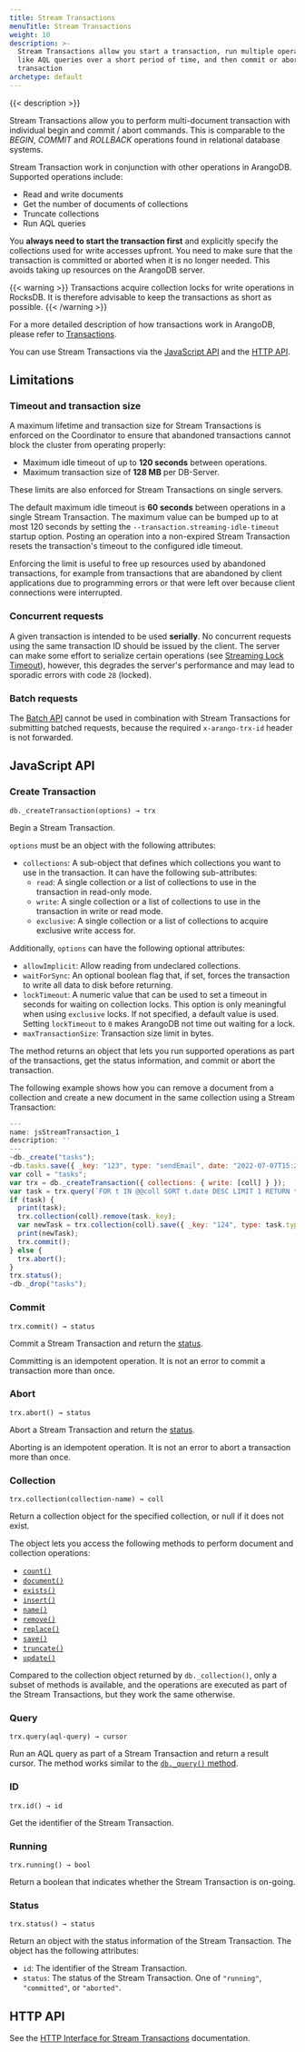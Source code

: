 ```yaml
---
title: Stream Transactions
menuTitle: Stream Transactions
weight: 10
description: >-
  Stream Transactions allow you start a transaction, run multiple operations
  like AQL queries over a short period of time, and then commit or abort the
  transaction
archetype: default
---
```

{{< description >}}

Stream Transactions allow you to perform multi-document transaction
with individual begin and commit / abort commands. This is comparable to the
*BEGIN*, *COMMIT* and *ROLLBACK* operations found in relational database systems.

Stream Transaction work in conjunction with other operations in ArangoDB.
Supported operations include:

- Read and write documents
- Get the number of documents of collections
- Truncate collections
- Run AQL queries

You **always need to start the transaction first** and explicitly specify the
collections used for write accesses upfront. You need to make sure that the
transaction is committed or aborted when it is no longer needed.
This avoids taking up resources on the ArangoDB server.

{{< warning >}}
Transactions acquire collection locks for write operations in RocksDB.
It is therefore advisable to keep the transactions as short as possible.
{{< /warning >}}

For a more detailed description of how transactions work in ArangoDB, please
refer to [Transactions](_index.md).

You can use Stream Transactions via the [JavaScript API](#javascript-api) and
the [HTTP API](../http/transactions/stream-transactions.md).

## Limitations

### Timeout and transaction size

A maximum lifetime and transaction size for Stream Transactions is enforced
on the Coordinator to ensure that abandoned transactions cannot block the
cluster from operating properly:

- Maximum idle timeout of up to **120 seconds** between operations.
- Maximum transaction size of **128 MB** per DB-Server.

These limits are also enforced for Stream Transactions on single servers.

The default maximum idle timeout is **60 seconds** between operations in a
single Stream Transaction. The maximum value can be bumped up to at most 120
seconds by setting the `--transaction.streaming-idle-timeout` startup option.
Posting an operation into a non-expired Stream Transaction resets the
transaction's timeout to the configured idle timeout.

Enforcing the limit is useful to free up resources used by abandoned
transactions, for example from transactions that are abandoned by client
applications due to programming errors or that were left over because client
connections were interrupted.

### Concurrent requests

A given transaction is intended to be used **serially**. No concurrent requests
using the same transaction ID should be issued by the client. The server can
make some effort to serialize certain operations (see
[Streaming Lock Timeout](../../components/arangodb-server/options.md#--transactionstreaming-lock-timeout)),
however, this degrades the server's performance and may lead to sporadic
errors with code `28` (locked).

### Batch requests

The [Batch API](../http/batch-requests.md) cannot be used in combination with
Stream Transactions for submitting batched requests, because the required
`x-arango-trx-id` header is not forwarded.

## JavaScript API

### Create Transaction

`db._createTransaction(options) → trx`

Begin a Stream Transaction.

`options` must be an object with the following attributes:

- `collections`: A sub-object that defines which collections you want to use
  in the transaction. It can have the following sub-attributes:
  - `read`: A single collection or a list of collections to use in the
    transaction in read-only mode.
  - `write`: A single collection or a list of collections to use in the
    transaction in write or read mode.
  - `exclusive`: A single collection or a list of collections to acquire
    exclusive write access for.

Additionally, `options` can have the following optional attributes:

- `allowImplicit`: Allow reading from undeclared collections.
- `waitForSync`: An optional boolean flag that, if set, forces the
  transaction to write all data to disk before returning.
- `lockTimeout`: A numeric value that can be used to set a timeout in seconds for
  waiting on collection locks. This option is only meaningful when using
  `exclusive` locks. If not specified, a default value is used. Setting
  `lockTimeout` to `0` makes ArangoDB not time out waiting for a lock.
- `maxTransactionSize`: Transaction size limit in bytes.

The method returns an object that lets you run supported operations as part of
the transactions, get the status information, and commit or abort the transaction.

The following example shows how you can remove a document from a collection and
create a new document in the same collection using a Stream Transaction:

```js
---
name: jsStreamTransaction_1
description: ''
---
~db._create("tasks");
~db.tasks.save({ _key: "123", type: "sendEmail", date: "2022-07-07T15:20:00.000Z" });
var coll = "tasks";
var trx = db._createTransaction({ collections: { write: [coll] } });
var task = trx.query(`FOR t IN @@coll SORT t.date DESC LIMIT 1 RETURN t`, {"@coll": coll}).toArray()[0];
if (task) {
  print(task);
  trx.collection(coll).remove(task._key);
  var newTask = trx.collection(coll).save({ _key: "124", type: task.type, date: new Date().toISOString() }, { returnNew: true }).new;
  print(newTask);
  trx.commit();
} else {
  trx.abort();
}
trx.status();
~db._drop("tasks");
```

### Commit

`trx.commit() → status`

Commit a Stream Transaction and return the [status](#status).

Committing is an idempotent operation. It is not an error to commit a transaction
more than once.

### Abort

`trx.abort() → status`

Abort a Stream Transaction and return the [status](#status).

Aborting is an idempotent operation. It is not an error to abort a transaction
more than once.

### Collection

`trx.collection(collection-name) → coll`

Return a collection object for the specified collection, or null if it does not
exist.

The object lets you access the following methods to perform document and
collection operations:

- [`count()`](../javascript-api/@arangodb/collection-object.md#collectioncount)
- [`document()`](../javascript-api/@arangodb/collection-object.md#collectiondocumentobject--options)
- [`exists()`](../javascript-api/@arangodb/collection-object.md#collectionexistsobject--options)
- [`insert()`](../javascript-api/@arangodb/collection-object.md#collectioninsertdata--options)
- [`name()`](../javascript-api/@arangodb/collection-object.md#collectionname)
- [`remove()`](../javascript-api/@arangodb/collection-object.md#collectionremoveobject)
- [`replace()`](../javascript-api/@arangodb/collection-object.md#collectionreplacedocument-data--options)
- [`save()`](../javascript-api/@arangodb/collection-object.md#collectionsavedata--options)
- [`truncate()`](../javascript-api/@arangodb/collection-object.md#collectiontruncate)
- [`update()`](../javascript-api/@arangodb/collection-object.md#collectionupdatedocument-data--options)

Compared to the collection object returned by `db._collection()`, only a subset
of methods is available, and the operations are executed as part of the
Stream Transactions, but they work the same otherwise.

### Query

`trx.query(aql-query) → cursor`

Run an AQL query as part of a Stream Transaction and return a result cursor.
The method works similar to the
[`db._query()` method](../../aql/how-to-invoke-aql/with-arangosh.md#with-db_query).

### ID

`trx.id() → id`

Get the identifier of the Stream Transaction.

### Running

`trx.running() → bool`

Return a boolean that indicates whether the Stream Transaction is on-going.

### Status

`trx.status() → status`

Return an object with the status information of the Stream Transaction.
The object has the following attributes:

- `id`: The identifier of the Stream Transaction.
- `status`: The status of the Stream Transaction.
  One of `"running"`, `"committed"`, or `"aborted"`.

## HTTP API

See the [HTTP Interface for Stream Transactions](../http/transactions/stream-transactions.md)
documentation.
